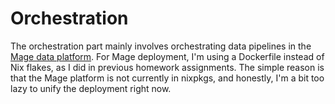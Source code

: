 # Orchestration

The orchestration part mainly involves orchestrating data pipelines in the [Mage data platform](https://www.mage.ai/). For Mage deployment, I'm using a Dockerfile instead of Nix flakes, as I did in previous homework assignments. The simple reason is that the Mage platform is not currently in nixpkgs, and honestly, I'm a bit too lazy to unify the deployment right now.